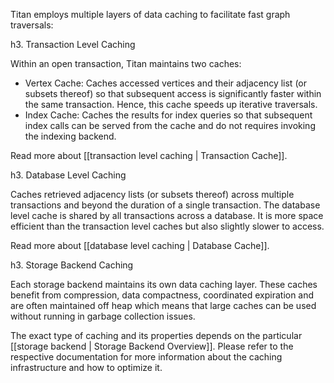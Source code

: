 Titan employs multiple layers of data caching to facilitate fast graph traversals:

h3. Transaction Level Caching

Within an open transaction, Titan maintains two caches:

* Vertex Cache: Caches accessed vertices and their adjacency list (or subsets thereof) so that subsequent access is significantly faster within the same transaction. Hence, this cache speeds up iterative traversals.
* Index Cache: Caches the results for index queries so that subsequent index calls can be served from the cache and do not requires invoking the indexing backend.

Read more about [[transaction level caching | Transaction Cache]].

h3. Database Level Caching

Caches retrieved adjacency lists (or subsets thereof) across multiple transactions and beyond the duration of a single transaction. The database level cache is shared by all transactions across a database. It is more space efficient than the transaction level caches but also slightly slower to access.

Read more about [[database level caching | Database Cache]].

h3. Storage Backend Caching

Each storage backend maintains its own data caching layer. These caches benefit from compression, data compactness, coordinated expiration and are often maintained off heap which means that large caches can be used without running in garbage collection issues.

The exact type of caching and its properties depends on the particular [[storage backend | Storage Backend Overview]]. Please refer to the respective documentation for more information about the caching infrastructure and how to optimize it.